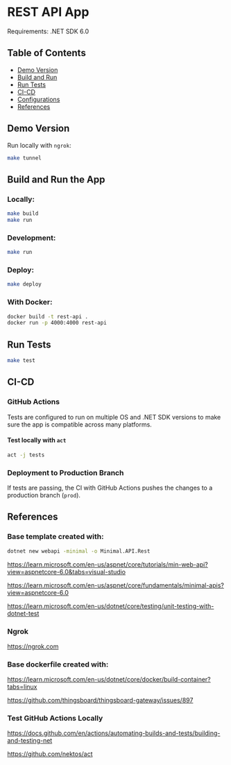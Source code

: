 # REST API App

Requirements: .NET SDK 6.0

## Table of Contents

- [Demo Version](#demo-version)
- [Build and Run](#build-and-run)
- [Run Tests](#run-tests)
- [CI-CD](#ci-cd)
- [Configurations](#configurations)
- [References](#references)

## Demo Version

Run locally with `ngrok`:

```bash
make tunnel
```

## Build and Run the App

### Locally:

```bash
make build
make run
```

### Development:

```bash
make run
```

### Deploy:

```bash
make deploy
```

### With Docker:

```bash
docker build -t rest-api .
docker run -p 4000:4000 rest-api
```

## Run Tests

```bash
make test
```

## CI-CD

### GitHub Actions

Tests are configured to run on multiple OS and .NET SDK versions to make sure the app is compatible across many platforms.

#### Test locally with `act`

```bash
act -j tests
```

### Deployment to Production Branch

If tests are passing, the CI with GitHub Actions pushes the changes to a production branch (`prod`).

## References

### Base template created with:

```bash
dotnet new webapi -minimal -o Minimal.API.Rest
```

https://learn.microsoft.com/en-us/aspnet/core/tutorials/min-web-api?view=aspnetcore-6.0&tabs=visual-studio

https://learn.microsoft.com/en-us/aspnet/core/fundamentals/minimal-apis?view=aspnetcore-6.0

https://learn.microsoft.com/en-us/dotnet/core/testing/unit-testing-with-dotnet-test

### Ngrok

https://ngrok.com

### Base dockerfile created with:

https://learn.microsoft.com/en-us/dotnet/core/docker/build-container?tabs=linux

https://github.com/thingsboard/thingsboard-gateway/issues/897

### Test GitHub Actions Locally

https://docs.github.com/en/actions/automating-builds-and-tests/building-and-testing-net

https://github.com/nektos/act
